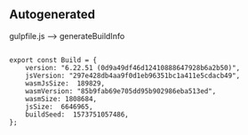 



Autogenerated
-------------








gulpfile.js --> generateBuildInfo


  

```

export const Build = {
    version: "6.22.51 (0d9a49df46d12410888647928b6a2b50)",
    jsVersion: "297e428db4aa9f0d1eb96351bc1a411e5cdacb49",
    wasmJsSize:  189829,
    wasmVersion: "85b9fab69e705dd95b902986eba513ed",
    wasmSize: 1808684,
    jsSize:  6646965,
    buildSeed:  1573751057486,
};


```




